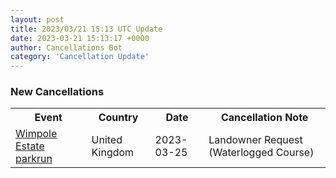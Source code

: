 ```yaml
---
layout: post
title: 2023/03/21 15:13 UTC Update
date: 2023-03-21 15:13:17 +0000
author: Cancellations Bot
category: 'Cancellation Update'
---
```


<h3>New Cancellations</h3>
<div class='hscrollable'>
<table style='width: 100%'>
    <tr>
        <th>Event</th>
        <th>Country</th>
        <th>Date</th>
        <th>Cancellation Note</th>
    </tr>
    <tr>
        <td><a href="https://www.parkrun.org.uk/wimpoleestate">Wimpole Estate parkrun</a></td>
        <td>United Kingdom</td>
        <td>2023-03-25</td>
        <td>Landowner Request (Waterlogged Course)</td>
    </tr>
</table>
</div>
